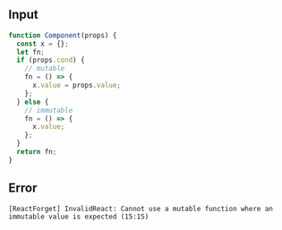
## Input

```javascript
function Component(props) {
  const x = {};
  let fn;
  if (props.cond) {
    // mutable
    fn = () => {
      x.value = props.value;
    };
  } else {
    // immutable
    fn = () => {
      x.value;
    };
  }
  return fn;
}

```


## Error

```
[ReactForget] InvalidReact: Cannot use a mutable function where an immutable value is expected (15:15)
```
          
      